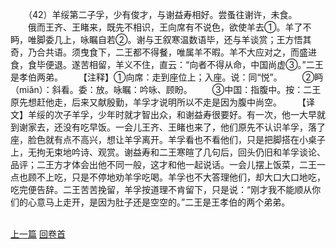 　　（42）羊绥第二子孚，少有俊才，与谢益寿相好。尝蚤往谢许，未食。
　　俄而王齐、王睹来，既先不相识，王向席有不说色，欲使羊去①。羊了不眄，唯脚委几上，咏瞩自若②。谢与王叙寒温数语毕，还与羊谈赏；王方悟其奇，乃合共语。须曳食下，二王都不得餐，唯属羊不暇。羊不大应对之，而盛进食，食毕便退。遂苦相留，羊义不住，直云：“向者不得从命，中国尚虚③。”二王是孝伯两弟。
　　【注释】①向席：走到座位上；入座。说：同“悦”。
　　②眄（miǎn）：斜看。委：放。咏瞩：吟咏、顾盼。
　　③中国：指腹中。按：二王原先想赶他走，后来又献殷勤，羊孚才说明所以不走是因为腹中尚空。
　　【译文】羊绥的次子羊孚，少年时就才智出众，和谢益寿很要好。有一次，他一大早就到谢家去，还没有吃早饭。一会儿王齐、王睹也来了，他们原先不认识羊孚，落了座，脸色就有点不高兴，想让羊孚离开。羊孚看也不看他们，只是把脚搭在小桌子上，无拘无束地吟诗、观赏。谢益寿和二王寒暄了几句后，回头仍旧和羊孚谈论、品评；二王方才体会出他不同一般，这才和他一起说话。一会儿摆上饭菜，二王一点也顾不上吃，只是不停地劝羊孚吃喝。羊孚也不大答理他们，却大口大口地吃，吃完便告辞。二王苦苦挽留，羊孚按道理不肯留下，只是说：“刚才我不能顺从你们的心意马上走开，是因为肚子还是空空的。”二王是王孝伯的两个弟弟。

<br>[上一篇](06_41) [回卷首](06_00)
